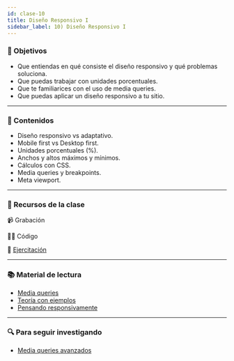 ```yaml
---
id: clase-10
title: Diseño Responsivo I
sidebar_label: 10) Diseño Responsivo I
---
```


### 🏁 Objetivos

- Que entiendas en qué consiste el diseño responsivo y qué problemas soluciona.
- Que puedas trabajar con unidades porcentuales.
- Que te familiarices con el uso de media queries.
- Que puedas aplicar un diseño responsivo a tu sitio.

---

### 📝 Contenidos

- Diseño responsivo vs adaptativo.
- Mobile first vs Desktop first.
- Unidades porcentuales (%).
- Anchos y altos máximos y mínimos.
- Cálculos con CSS.
- Media queries y breakpoints.
- Meta viewport.

---

### 🚀 Recursos de la clase

📹 Grabación

👩‍💻 Código

💪 [Ejercitación](https://github.com/Ada-IT/ejercicios-frontend/blob/master/modulo-1/ejercicios/10-dise%C3%B1o-responsivo-I.md)

---

### 📚 Material de lectura

- [Media queries](https://frontend.adaitw.org/docs/html-css/hc16)
- [Teoría con ejemplos](https://ada7matm.github.io/pages/media-query.html)
- [Pensando responsivamente](https://www.freecodecamp.org/news/how-to-start-thinking-responsively/)

---

### 🔍 Para seguir investigando

- [Media queries avanzados](https://css-tricks.com/logic-in-media-queries/)
